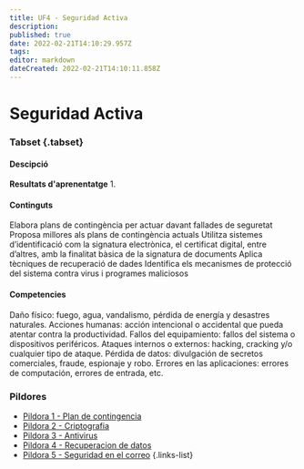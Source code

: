 ```yaml
---
title: UF4 - Seguridad Activa
description: 
published: true
date: 2022-02-21T14:10:29.957Z
tags: 
editor: markdown
dateCreated: 2022-02-21T14:10:11.858Z
---
```



# Seguridad Activa
### Tabset {.tabset}

#### Descipció
**Resultats d'aprenentatge**
1. 

#### Continguts

Elabora plans de contingència per actuar davant fallades de seguretat
Proposa millores als plans de contingència actuals
Utilitza sistemes d’identificació com la signatura electrònica, el certificat digital, entre d’altres, amb la finalitat bàsica de la signatura de documents
Aplica tècniques de recuperació de dades
Identifica els mecanismes de protecció del sistema contra virus i programes maliciosos

#### Competencies
Daño físico: fuego, agua, vandalismo, pérdida de energía y desastres naturales.
Acciones humanas: acción intencional o accidental que pueda atentar contra la productividad.
Fallos del equipamiento: fallos del sistema o dispositivos periféricos.
Ataques internos o externos: hacking, cracking y/o cualquier tipo de ataque.
Pérdida de datos: divulgación de secretos comerciales, fraude, espionaje y robo.
Errores en las aplicaciones: errores de computación, errores de entrada, etc.


### Pildores

- [Pildora 1 - Plan de contingencia](plan-de-contingencia)
- [Pildora 2 - Criptografia](criptografia)
- [Pildora 3 - Antivirus](antivirus)
- [Pildora 4 - Recuperacion de datos](recuperación-datos)
- [Pildora 5 - Seguridad en el correo](seguridad-correo)
{.links-list}
